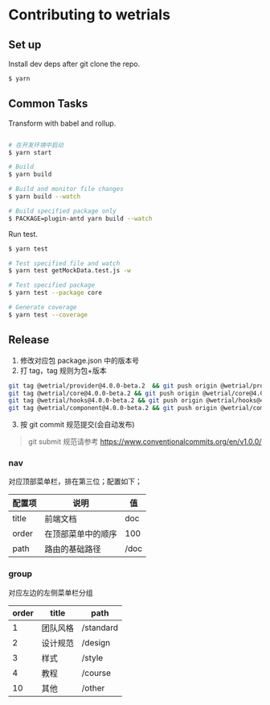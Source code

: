 # Contributing to wetrials

## Set up

Install dev deps after git clone the repo.

```bash
$ yarn
```

## Common Tasks

Transform with babel and rollup.

```bash

# 在开发环境中启动
$ yarn start

# Build
$ yarn build

# Build and monitor file changes
$ yarn build --watch

# Build specified package only
$ PACKAGE=plugin-antd yarn build --watch
```

Run test.

```bash
$ yarn test

# Test specified file and watch
$ yarn test getMockData.test.js -w

# Test specified package
$ yarn test --package core

# Generate coverage
$ yarn test --coverage
```

## Release

1. 修改对应包 package.json 中的版本号
2. 打 tag，tag 规则为包+版本

```bash
git tag @wetrial/provider@4.0.0-beta.2  && git push origin @wetrial/provider@4.0.0-beta.2
git tag @wetrial/core@4.0.0-beta.2 && git push origin @wetrial/core@4.0.0-beta.2
git tag @wetrial/hooks@4.0.0-beta.2 && git push origin @wetrial/hooks@4.0.0-beta.2
git tag @wetrial/component@4.0.0-beta.2 && git push origin @wetrial/component@4.0.0-beta.2
```

3. 按 git commit 规范提交(会自动发布)

> git submit 规范请参考 https://www.conventionalcommits.org/en/v1.0.0/

### nav

对应顶部菜单栏，排在第三位；配置如下；

| 配置项 | 说明               | 值   |
| ------ | ------------------ | ---- |
| title  | 前端文档           | doc  |
| order  | 在顶部菜单中的顺序 | 100  |
| path   | 路由的基础路径     | /doc |

### group

对应左边的左侧菜单栏分组

| order | title    | path      |
| ----- | -------- | --------- |
| 1     | 团队风格 | /standard |
| 2     | 设计规范 | /design   |
| 3     | 样式     | /style    |
| 4     | 教程     | /course   |
| 10    | 其他     | /other    |
